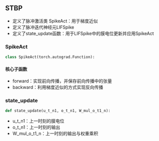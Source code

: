 ## STBP
- 定义了脉冲激活类 SpikeAct：用于梯度近似
- 定义了脉冲迭代神经元LIFSpike
- 定义了state_update函数：用于LIFSpike中的膜电位更新并应用SpikeAct

### **SpikeAct**

```python
class SpikeAct(torch.autograd.Function):
```
#### 核心子函数

- forward：实现前向传播，并保存前向传播中的张量
- backward：利用梯度近似的方式实现反向传播

### **state_update**

```python
def state_update(u_t_n1, o_t_n1, W_mul_o_t1_n):
```
- u_t_n1：上一时刻的膜电位
- o_t_n1：上一时刻的输出
- W_mul_o_t1_n：上一时刻的输出与权重乘积
